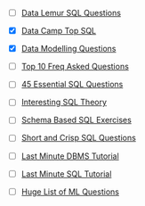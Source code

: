 - [ ] [Data Lemur SQL Questions](https://datalemur.com/questions?category=SQL)

- [x] [Data Camp Top SQL](datacamp.com/blog/top-sql-interview-questions-and-answers-for-beginners-and-intermediate-practitioners)

- [x] [Data Modelling Questions](https://www.softwaretestinghelp.com/data-modeling-interview-questions-answers/)

- [ ] [Top 10 Freq Asked Questions](http://java67.blogspot.com.by/2013/04/10-frequently-asked-sql-query-interview-questions-answers-database.html)

- [ ] [45 Essential SQL Questions](http://java67.blogspot.com.by/2013/04/10-frequently-asked-sql-query-interview-questions-answers-database.html)

- [ ] [Interesting SQL Theory](http://www.indiabix.com/technical/sql-server-common-questions/)

- [ ] [Schema Based SQL Exercises](https://github.com/XD-DENG/SQL-exercise)

- [ ] [Short and Crisp SQL Questions](http://www.tutorialspoint.com/sql/sql_interview_questions.htm)

- [ ] [Last Minute DBMS Tutorial](https://www.geeksforgeeks.org/dbms/?ref=lbp)

- [ ] [Last Minute SQL Tutorial](https://www.geeksforgeeks.org/sql-tutorial/?ref=lbp)

- [ ] [Huge List of ML Questions](https://github.com/alexeygrigorev/data-science-interviews/tree/master)
